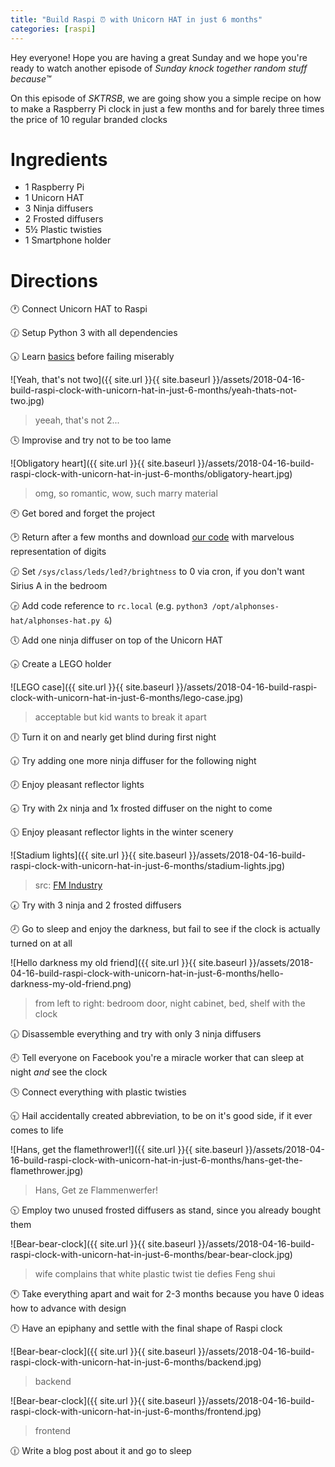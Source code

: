 ```yaml
---
title: "Build Raspi ⏰ with Unicorn HAT in just 6 months"
categories: [raspi]
---
```


Hey everyone! Hope you are having a great Sunday and we hope you're ready to
watch another episode of _Sunday knock together random stuff because™_

On this episode of _SKTRSB_, we are going show you a simple recipe on how to
make a Raspberry Pi clock in just a few months and for barely three times the
price of 10 regular branded clocks


# Ingredients

- 1 Raspberry Pi
- 1 Unicorn HAT
- 3 Ninja diffusers
- 2 Frosted diffusers
- 5½ Plastic twisties
- 1 Smartphone holder


# Directions

🕐 Connect Unicorn HAT to Raspi 

🕜 Setup Python 3 with all dependencies

🕠 Learn [basics](https://github.com/pimoroni/unicorn-hat/tree/master/examples)
    before failing miserably

![Yeah, that's not two]({{ site.url }}{{ site.baseurl }}/assets/2018-04-16-build-raspi-clock-with-unicorn-hat-in-just-6-months/yeah-thats-not-two.jpg)
> yeeah, that's not 2...


🕓 Improvise and try not to be too lame

![Obligatory heart]({{ site.url }}{{ site.baseurl }}/assets/2018-04-16-build-raspi-clock-with-unicorn-hat-in-just-6-months/obligatory-heart.jpg)
> omg, so romantic, wow, such marry material

🕙 Get bored and forget the project

🕑 Return after a few months and download [our code](https://github.com/ushtipak/alphonses-hat)
    with marvelous representation of digits

🕝 Set `/sys/class/leds/led?/brightness` to 0 via cron, if you don't want
    Sirius A in the bedroom

🕞 Add code reference to `rc.local` (e.g.
    `python3 /opt/alphonses-hat/alphonses-hat.py &`)

🕔 Add one ninja diffuser on top of the Unicorn HAT

🕟 Create a LEGO holder

![LEGO case]({{ site.url }}{{ site.baseurl }}/assets/2018-04-16-build-raspi-clock-with-unicorn-hat-in-just-6-months/lego-case.jpg)
> acceptable but kid wants to break it apart


🕕 Turn it on and nearly get blind during first night

🕡 Try adding one more ninja diffuser for the following night

🕖 Enjoy pleasant reflector lights

🕣 Try with 2x ninja and 1x frosted diffuser on the night to come

🕦 Enjoy pleasant reflector lights in the winter scenery

![Stadium lights]({{ site.url }}{{ site.baseurl }}/assets/2018-04-16-build-raspi-clock-with-unicorn-hat-in-just-6-months/stadium-lights.jpg)
> src: [FM Industry](http://www.fmindustry.com/en/2016/news/1614/Out-of-the-Glare-Lighting-Industry-Academy-Lighting-Industry-Association-CPD-training-lighting-glare-seminar-lighting-manufacturers-specifiers-users-Industry-News-Events.htm)


🕢 Try with 3 ninja and 2 frosted diffusers

🕗 Go to sleep and enjoy the darkness, but fail to see if the clock is
    actually turned on at all

![Hello darkness my old friend]({{ site.url }}{{ site.baseurl }}/assets/2018-04-16-build-raspi-clock-with-unicorn-hat-in-just-6-months/hello-darkness-my-old-friend.png)
> from left to right: bedroom door, night cabinet, bed, shelf with the clock


🕡 Disassemble everything and try with only 3 ninja diffusers

🕘 Tell everyone on Facebook you're a miracle worker that can sleep at night
    _and_ see the clock

🕓 Connect everything with plastic twisties

🕤 Hail accidentally created abbreviation, to be on it's good side, if it ever
    comes to life

![Hans, get the flamethrower!]({{ site.url }}{{ site.baseurl }}/assets/2018-04-16-build-raspi-clock-with-unicorn-hat-in-just-6-months/hans-get-the-flamethrower.jpg)
> Hans, Get ze Flammenwerfer!


🕥 Employ two unused frosted diffusers as stand, since you already bought them

![Bear-bear-clock]({{ site.url }}{{ site.baseurl }}/assets/2018-04-16-build-raspi-clock-with-unicorn-hat-in-just-6-months/bear-bear-clock.jpg)
> wife complains that white plastic twist tie defies Feng shui


🕚 Take everything apart and wait for 2-3 months because you have 0 ideas how
    to advance with design

🕛 Have an epiphany and settle with the final shape of Raspi clock

![Bear-bear-clock]({{ site.url }}{{ site.baseurl }}/assets/2018-04-16-build-raspi-clock-with-unicorn-hat-in-just-6-months/backend.jpg)
> backend


![Bear-bear-clock]({{ site.url }}{{ site.baseurl }}/assets/2018-04-16-build-raspi-clock-with-unicorn-hat-in-just-6-months/frontend.jpg)
> frontend


🕧 Write a blog post about it and go to sleep

